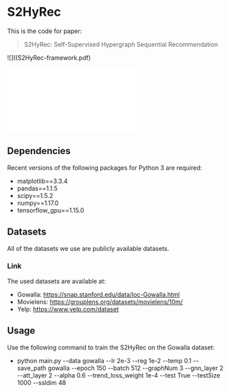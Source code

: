 # S2HyRec

This is the code for paper:
> S2HyRec: Self-Supervised Hypergraph Sequential Recommendation

![]((S2HyRec-framework.pdf)

!["S2HyRec Performance Comparison"](S2HyRec-framework.pdf)



## Dependencies
Recent versions of the following packages for Python 3 are required:
* matplotlib==3.3.4
* pandas==1.1.5
* scipy==1.5.2
* numpy==1.17.0
* tensorflow_gpu==1.15.0

## Datasets
All of the datasets we use are publicly available datasets.
### Link
The used datasets are available at:
* Gowalla: https://snap.stanford.edu/data/loc-Gowalla.html
* Movielens: https://grouplens.org/datasets/movielens/10m/
* Yelp: https://www.yelp.com/dataset


## Usage
Use the following command to train the S2HyRec on the Gowalla dataset:

* python main.py --data gowalla --lr 2e-3 --reg 1e-2 --temp 0.1 --save_path gowalla --epoch 150 --batch 512 --graphNum 3 --gnn_layer 2 --att_layer 2  --alpha 0.6 --trend_loss_weight 1e-4  --test True --testSize 1000 --ssldim 48


  
